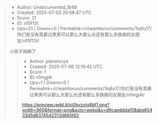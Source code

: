 > - Author: Undocumented_1649
> - Created: 2025-07-02 20:58:47 UTC
> - Score: 21
> - ID: n10f12t
> - Ups=21 | Downs=0 | Permalink=/r/iwanttorun/comments/1lq6u17/你们有没有羡慕过黑男可以那么大那么长还有那么多族裔的女朋友/n10f12t/
>
> 小屌子闹麻了

>> - Author: planetoryd
>> - Created: 2025-07-06 12:19:42 UTC
>> - Score: 1
>> - ID: n1mgj4i
>> - Ups=1 | Downs=0 | Permalink=/r/iwanttorun/comments/1lq6u17/你们有没有羡慕过黑男可以那么大那么长还有那么多族裔的女朋友/n1mgj4i/
>>
>> https://preview.redd.it/ni0byzutx8bf1.png?width=960&format=png&auto=webp&s=d9caedddaf08abe85433d5d6374542313d665f42
